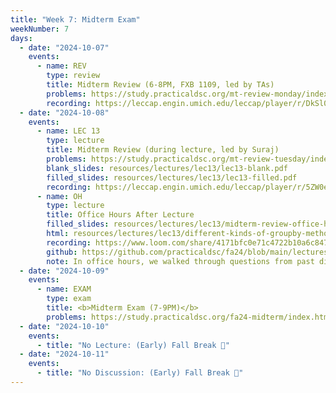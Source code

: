 ```yaml
---
title: "Week 7: Midterm Exam"
weekNumber: 7
days:
  - date: "2024-10-07"
    events:
      - name: REV
        type: review
        title: Midterm Review (6-8PM, FXB 1109, led by TAs)
        problems: https://study.practicaldsc.org/mt-review-monday/index.html
        recording: https://leccap.engin.umich.edu/leccap/player/r/DkSl0M
  - date: "2024-10-08"
    events:
      - name: LEC 13
        type: lecture
        title: Midterm Review (during lecture, led by Suraj)
        problems: https://study.practicaldsc.org/mt-review-tuesday/index.html
        blank_slides: resources/lectures/lec13/lec13-blank.pdf
        filled_slides: resources/lectures/lec13/lec13-filled.pdf
        recording: https://leccap.engin.umich.edu/leccap/player/r/5ZW0eD
      - name: OH
        type: lecture
        title: Office Hours After Lecture
        filled_slides: resources/lectures/lec13/midterm-review-office-hours.pdf
        html: resources/lectures/lec13/different-kinds-of-groupby-methods.html
        recording: https://www.loom.com/share/4171bfc0e71c4722b10a6c8472d08cb5?sid=e3453f2f-adbc-4d74-8fcb-c233dae591a4
        github: https://github.com/practicaldsc/fa24/blob/main/lectures/lec13/agg-filter-transform-apply.ipynb
        note: In office hours, we walked through questions from past discussions and discussed some of the intricacies of the groupby method. The annotated slides, Jupyter Notebook, and a recording of the session can be found here.
  - date: "2024-10-09"
    events:
      - name: EXAM
        type: exam
        title: <b>Midterm Exam (7-9PM)</b>
        problems: https://study.practicaldsc.org/fa24-midterm/index.html
  - date: "2024-10-10"
    events:
      - title: "No Lecture: (Early) Fall Break 🍁"
  - date: "2024-10-11"
    events:
      - title: "No Discussion: (Early) Fall Break 🍁"
---
```


